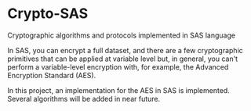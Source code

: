 # Crypto-SAS
Cryptographic algorithms and protocols implemented in SAS language

In SAS, you can encrypt a full dataset, and there are a few cryptographic primitives that can be applied at variable level but, in general, you can't perform a variable-level encryption with, for example, the Advanced Encryption Standard (AES).

In this project, an implementation for the AES in SAS is implemented. Several algorithms will be added in near future.
